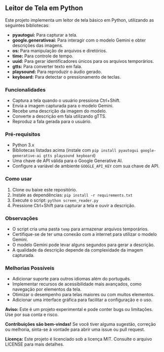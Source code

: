 ## Leitor de Tela em Python

Este projeto implementa um leitor de tela básico em Python, utilizando as seguintes bibliotecas:

* **pyautogui:** Para capturar a tela.
* **google.generativeai:** Para interagir com o modelo Gemini e obter descrições das imagens.
* **os:** Para manipulação de arquivos e diretórios.
* **time:** Para controle de tempo.
* **uuid:** Para gerar identificadores únicos para os arquivos temporários.
* **gtts:** Para converter texto em fala.
* **playsound:** Para reproduzir o áudio gerado.
* **keyboard:** Para detectar o pressionamento de teclas.

### Funcionalidades

* Captura a tela quando o usuário pressiona Ctrl+Shift.
* Envia a imagem capturada para o modelo Gemini.
* Recebe uma descrição da imagem do modelo.
* Converte a descrição em fala utilizando gTTS.
* Reproduz a fala gerada para o usuário.

### Pré-requisitos

* Python 3.x
* Bibliotecas listadas acima (instale com `pip install pyautogui google-generative-ai gtts playsound keyboard`)
* Uma chave de API válida para o Google Generative AI.
* Configure a variável de ambiente `GOOGLE_API_KEY` com sua chave de API.

### Como usar

1. Clone ou baixe este repositório.
2. Instale as dependências: `pip install -r requirements.txt`
3. Execute o script: `python screen_reader.py`
4. Pressione Ctrl+Shift para capturar a tela e ouvir a descrição.

### Observações

* O script cria uma pasta `temp` para armazenar arquivos temporários.
* Certifique-se de ter uma conexão com a internet para utilizar o modelo Gemini.
* O modelo Gemini pode levar alguns segundos para gerar a descrição.
* A qualidade da descrição depende da complexidade da imagem capturada.

### Melhorias Possíveis

* Adicionar suporte para outros idiomas além do português.
* Implementar recursos de acessibilidade mais avançados, como navegação por elementos da tela.
* Otimizar o desempenho para telas maiores ou com muitos elementos.
* Adicionar uma interface gráfica para facilitar a configuração e o uso.

**Aviso:** Este é um projeto experimental e pode conter bugs ou limitações. Use por sua conta e risco.

**Contribuições são bem-vindas!** Se você tiver alguma sugestão, correção ou melhoria, sinta-se à vontade para abrir uma issue ou pull request.

**Licença:** Este projeto é licenciado sob a licença MIT. Consulte o arquivo LICENSE para mais detalhes.